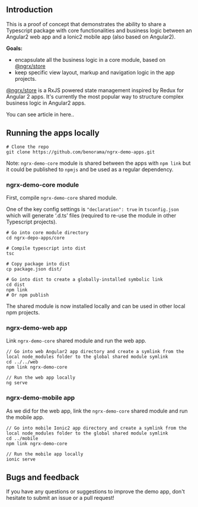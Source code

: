 
## Introduction

This is a proof of concept that demonstrates the ability to share a Typescript package with core functionalities and business logic between an Angular2 web app and a Ionic2 mobile app (also based on Angular2).

**Goals:**

* encapsulate all the business logic in a core module, based on [@ngrx/store](https://github.com/ngrx/store)
* keep specific view layout, markup and navigation logic in the app projects.

[@ngrx/store](https://github.com/ngrx/store) is a RxJS powered state management inspired by Redux for Angular 2 apps. 
It's currently the most popular way to structure complex business logic in Angular2 apps.

You can see article in here..

## Running the apps locally

```
# Clone the repo
git clone https://github.com/benorama/ngrx-demo-apps.git
```

Note: `ngrx-demo-core` module is shared between the apps with `npm link` but it could be published to `npmjs` and be used as a regular dependency.

### ngrx-demo-core module

First, compile `ngrx-demo-core` shared module. 

One of the key config settings is `"declaration": true` in `tsconfig.json` which will generate ‘.d.ts’ files (required to re-use the module in other Typescript projects). 

```
# Go into core module directory
cd ngrx-depo-apps/core

# Compile typescript into dist
tsc

# Copy package into dist
cp package.json dist/

# Go into dist to create a globally-installed symbolic link
cd dist
npm link
# Or npm publish
```

The shared module is now installed locally and can be used in other local npm projects.

### ngrx-demo-web app

Link `ngrx-demo-core` shared module and run the web app.

```
// Go into web Angular2 app directory and create a symlink from the local node_modules folder to the global shared module symlink
cd ../../web
npm link ngrx-demo-core

// Run the web app locally
ng serve
```

### ngrx-demo-mobile app

As we did for the web app, link the `ngrx-demo-core` shared module and run the mobile app.

```
// Go into mobile Ionic2 app directory and create a symlink from the local node_modules folder to the global shared module symlink
cd ../mobile
npm link ngrx-demo-core

// Run the mobile app locally
ionic serve
```

## Bugs and feedback

If you have any questions or suggestions to improve the demo app, don't hesitate to submit an issue or a pull request!